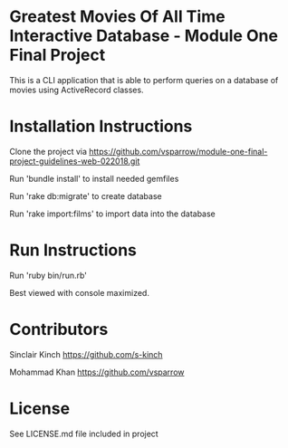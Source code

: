 
# Greatest Movies Of All Time Interactive Database - Module One Final Project

This is a CLI application that is able to perform queries on a database of movies using ActiveRecord classes.

# Installation Instructions

Clone the project via https://github.com/vsparrow/module-one-final-project-guidelines-web-022018.git

Run 'bundle install' to install needed gemfiles

Run 'rake db:migrate' to create database

Run 'rake import:films' to import data into the database

# Run Instructions

Run 'ruby bin/run.rb'

Best viewed with console maximized.

# Contributors
Sinclair Kinch https://github.com/s-kinch

Mohammad Khan https://github.com/vsparrow

# License

See LICENSE.md file included in project
